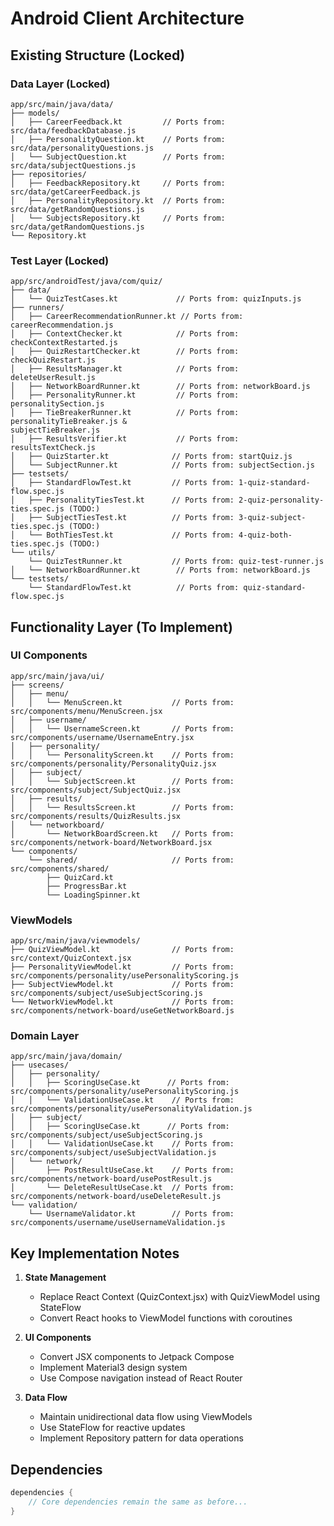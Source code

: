 # Android Client Architecture

## Existing Structure (Locked)

### Data Layer (Locked)
```
app/src/main/java/data/
├── models/
│   ├── CareerFeedback.kt         // Ports from: src/data/feedbackDatabase.js
│   ├── PersonalityQuestion.kt    // Ports from: src/data/personalityQuestions.js
│   └── SubjectQuestion.kt        // Ports from: src/data/subjectQuestions.js
├── repositories/
│   ├── FeedbackRepository.kt     // Ports from: src/data/getCareerFeedback.js
│   ├── PersonalityRepository.kt  // Ports from: src/data/getRandomQuestions.js
│   └── SubjectsRepository.kt     // Ports from: src/data/getRandomQuestions.js
└── Repository.kt
```

### Test Layer (Locked)
```
app/src/androidTest/java/com/quiz/
├── data/
│   └── QuizTestCases.kt             // Ports from: quizInputs.js
├── runners/
│   ├── CareerRecommendationRunner.kt // Ports from: careerRecommendation.js
│   ├── ContextChecker.kt            // Ports from: checkContextRestarted.js
│   ├── QuizRestartChecker.kt        // Ports from: checkQuizRestart.js
│   ├── ResultsManager.kt            // Ports from: deleteUserResult.js
│   ├── NetworkBoardRunner.kt        // Ports from: networkBoard.js
│   ├── PersonalityRunner.kt         // Ports from: personalitySection.js
│   ├── TieBreakerRunner.kt          // Ports from: personalityTieBreaker.js & 
subjectTieBreaker.js
│   ├── ResultsVerifier.kt           // Ports from: resultsTextCheck.js
│   ├── QuizStarter.kt              // Ports from: startQuiz.js
│   └── SubjectRunner.kt            // Ports from: subjectSection.js
├── testsets/
│   ├── StandardFlowTest.kt         // Ports from: 1-quiz-standard-flow.spec.js
│   ├── PersonalityTiesTest.kt      // Ports from: 2-quiz-personality-ties.spec.js (TODO:)
│   ├── SubjectTiesTest.kt          // Ports from: 3-quiz-subject-ties.spec.js (TODO:)
│   └── BothTiesTest.kt             // Ports from: 4-quiz-both-ties.spec.js (TODO:)
└── utils/
    └── QuizTestRunner.kt           // Ports from: quiz-test-runner.js
│   └── NetworkBoardRunner.kt        // Ports from: networkBoard.js
└── testsets/
    └── StandardFlowTest.kt          // Ports from: quiz-standard-flow.spec.js
```

## Functionality Layer (To Implement)

### UI Components
```
app/src/main/java/ui/
├── screens/
│   ├── menu/
│   │   └── MenuScreen.kt           // Ports from: src/components/menu/MenuScreen.jsx
│   ├── username/
│   │   └── UsernameScreen.kt       // Ports from: src/components/username/UsernameEntry.jsx
│   ├── personality/
│   │   └── PersonalityScreen.kt    // Ports from: src/components/personality/PersonalityQuiz.jsx
│   ├── subject/
│   │   └── SubjectScreen.kt        // Ports from: src/components/subject/SubjectQuiz.jsx
│   ├── results/
│   │   └── ResultsScreen.kt        // Ports from: src/components/results/QuizResults.jsx
│   └── networkboard/
│       └── NetworkBoardScreen.kt   // Ports from: src/components/network-board/NetworkBoard.jsx
└── components/
    └── shared/                     // Ports from: src/components/shared/
        ├── QuizCard.kt
        ├── ProgressBar.kt
        └── LoadingSpinner.kt
```

### ViewModels
```
app/src/main/java/viewmodels/
├── QuizViewModel.kt                // Ports from: src/context/QuizContext.jsx
├── PersonalityViewModel.kt         // Ports from: src/components/personality/usePersonalityScoring.js
├── SubjectViewModel.kt             // Ports from: src/components/subject/useSubjectScoring.js
└── NetworkViewModel.kt             // Ports from: src/components/network-board/useGetNetworkBoard.js
```

### Domain Layer
```
app/src/main/java/domain/
├── usecases/
│   ├── personality/
│   │   ├── ScoringUseCase.kt      // Ports from: src/components/personality/usePersonalityScoring.js
│   │   └── ValidationUseCase.kt    // Ports from: src/components/personality/usePersonalityValidation.js
│   ├── subject/
│   │   ├── ScoringUseCase.kt      // Ports from: src/components/subject/useSubjectScoring.js
│   │   └── ValidationUseCase.kt    // Ports from: src/components/subject/useSubjectValidation.js
│   └── network/
│       ├── PostResultUseCase.kt    // Ports from: src/components/network-board/usePostResult.js
│       └── DeleteResultUseCase.kt  // Ports from: src/components/network-board/useDeleteResult.js
└── validation/
    └── UsernameValidator.kt        // Ports from: src/components/username/useUsernameValidation.js
```

## Key Implementation Notes

1. **State Management**
   - Replace React Context (QuizContext.jsx) with QuizViewModel using StateFlow
   - Convert React hooks to ViewModel functions with coroutines

2. **UI Components**
   - Convert JSX components to Jetpack Compose
   - Implement Material3 design system
   - Use Compose navigation instead of React Router

3. **Data Flow**
   - Maintain unidirectional data flow using ViewModels
   - Use StateFlow for reactive updates
   - Implement Repository pattern for data operations

## Dependencies
```kotlin
dependencies {
    // Core dependencies remain the same as before...
}
```


